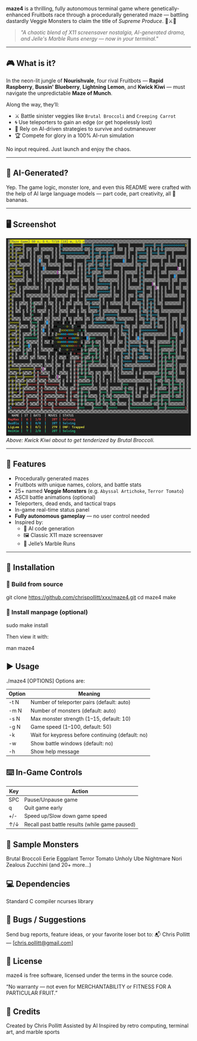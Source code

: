 **maze4** is a thrilling, fully autonomous terminal game where genetically-enhanced Fruitbots race through a procedurally generated maze — battling dastardly Veggie Monsters to claim the title of *Supreme Produce*. 🍓⚔️🥦

> _"A chaotic blend of X11 screensaver nostalgia, AI-generated drama, and Jelle's Marble Runs energy — now in your terminal."_

---

## 🎮 What is it?

In the neon-lit jungle of **Nourishvale**, four rival Fruitbots — **Rapid Raspberry**, **Bussin' Blueberry**, **Lightning Lemon**, and **Kwick Kiwi** — must navigate the unpredictable **Maze of Munch**.

Along the way, they’ll:
- ⚔️ Battle sinister veggies like `Brutal Broccoli` and `Creeping Carrot`
- 🌀 Use teleporters to gain an edge (or get hopelessly lost)
- 🎲 Rely on AI-driven strategies to survive and outmaneuver
- 🏆 Compete for glory in a 100% AI-run simulation

No input required. Just launch and enjoy the chaos.

---

## 🧠 AI-Generated?

Yep. The game logic, monster lore, and even this README were crafted with the help of AI large language models — part code, part creativity, all 🍌 bananas.

---

## 🖥️ Screenshot

![Maze4 Screenshot](screenshot.png)  
_Above: Kwick Kiwi about to get tenderized by Brutal Broccoli._

---

## 🧪 Features

- Procedurally generated mazes
- Fruitbots with unique names, colors, and battle stats
- 25+ named **Veggie Monsters** (e.g. `Abyssal Artichoke`, `Terror Tomato`)
- ASCII battle animations (optional)
- Teleporters, dead ends, and tactical traps
- In-game real-time status panel
- **Fully autonomous gameplay** — no user control needed
- Inspired by:
  - 🧠 AI code generation
  - 🖼️ Classic X11 maze screensaver
  - 🎥 Jelle’s Marble Runs

---

## 🚀 Installation

### 🔧 Build from source

  git clone https://github.com/chrispollitt/xxx/maze4.git
  cd maze4
  make

### 📂 Install manpage (optional)

  sudo make install

Then view it with:

  man maze4

## ▶️ Usage

  ./maze4 [OPTIONS]
  Options are:
	
| Option | Meaning |
|--------|---------|
| -t N   | Number of teleporter pairs (default: auto) |
| -m N   | Number of monsters (default: auto) |
| -s N   | Max monster strength (1–15, default: 10) |
| -g N   | Game speed (1–100, default: 50) |
| -k     | Wait for keypress before continuing (default: no) |
| -w     | Show battle windows (default: no) |
| -h     | Show help message |

## ⌨️ In-Game Controls

| Key | Action                        |
|-----|-------------------------------|
| SPC | Pause/Unpause game            |
| q   | Quit game early               |
| +/- | Speed up/Slow down game speed |
| ↑/↓ | Recall past battle results (while game paused) |

## 🥦 Sample Monsters

Brutal Broccoli
Eerie Eggplant
Terror Tomato
Unholy Ube
Nightmare Nori
Zealous Zucchini
(and 20+ more...)

## 💻 Dependencies

Standard C compiler
ncurses library

## 🐛 Bugs / Suggestions

Send bug reports, feature ideas, or your favorite loser bot to:
📬 Chris Pollitt — [chris.pollitt@gmail.com]

## 📜 License

maze4 is free software, licensed under the terms in the source code.

“No warranty — not even for MERCHANTABILITY or FITNESS FOR A PARTICULAR FRUIT.”

## 🍇 Credits

Created by Chris Pollitt
Assisted by AI
Inspired by retro computing, terminal art, and marble sports
